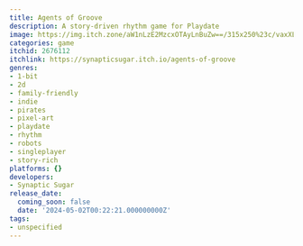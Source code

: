 ```yaml
---
title: Agents of Groove
description: A story-driven rhythm game for Playdate
image: https://img.itch.zone/aW1nLzE2MzcxOTAyLnBuZw==/315x250%23c/vaxXLC.png
categories: game
itchid: 2676112
itchlink: https://synapticsugar.itch.io/agents-of-groove
genres:
- 1-bit
- 2d
- family-friendly
- indie
- pirates
- pixel-art
- playdate
- rhythm
- robots
- singleplayer
- story-rich
platforms: {}
developers:
- Synaptic Sugar
release_date:
  coming_soon: false
  date: '2024-05-02T00:22:21.000000000Z'
tags:
- unspecified
---
```

